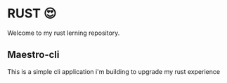 # RUST 😍

Welcome to my rust lerning repository.

## Maestro-cli

This is a simple cli application i'm building to upgrade my rust experience 